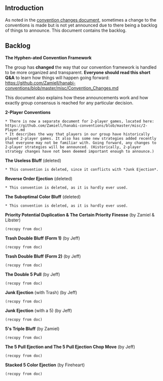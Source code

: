 ## Introduction

As noted in the [convention changes document](https://github.com/Zamiell/hanabi-conventions/blob/master/misc/Convention_Changes.md), sometimes a change to the conventions is made but is not yet announced due to there being a backlog of things to announce. This document contains the backlog.

## Backlog

**The Hyphen-ated Convention Framework**

The group has **changed** the way that our convention framework is handled to be more organized and transparent. **Everyone should read this short Q&A** to learn how things will happen going forward: https://github.com/Zamiell/hanabi-conventions/blob/master/misc/Convention_Changes.md

This document also explains how these announcements work and how exactly group consensus is reached for any particular decision.

**2-Player Conventions**

```
* There is now a separate document for 2-player games, located here: https://github.com/Zamiell/hanabi-conventions/blob/master/misc/2-Player.md
* It describes the way that players in our group have historically played 2-player games. It also has some new strategies added recently that everyone may not be familiar with. Going forward, any changes to 2-player strategies will be announced. (Historically, 2-player strategy changes have not been deemed important enough to announce.)
```

**The Useless Bluff** (deleted)

```
* This convention is deleted, since it conflicts with *Junk Ejection*.
```

**Reverse Order Ejection** (deleted)

```
* This convention is deleted, as it is hardly ever used.
```

**The Suboptimal Color Bluff** (deleted)

```
* This convention is deleted, as it is hardly ever used.
```

**Priority Potential Duplication & The Certain Priority Finesse** (by Zamiel & Libster)

```
(recopy from doc)
```

**Trash Double Bluff (Form 1)** (by Jeff)

```
(recopy from doc)
```

**Trash Double Bluff (Form 2)** (by Jeff)

```
(recopy from doc)
```

**The Double 5 Pull** (by Jeff)

```
(recopy from doc)
```

**Junk Ejection** (with Trash) (by Jeff)

```
(recopy from doc)
```

**Junk Ejection** (with a 5) (by Jeff)

```
(recopy from doc)
```

**5's Triple Bluff** (by Zamiel)

```
(recopy from doc)
```

**The 5 Pull Ejection and The 5 Pull Ejection Chop Move** (by Jeff)

```
(recopy from doc)
```

**Stacked 5 Color Ejection** (by Fireheart)

```
(recopy from doc)
```
